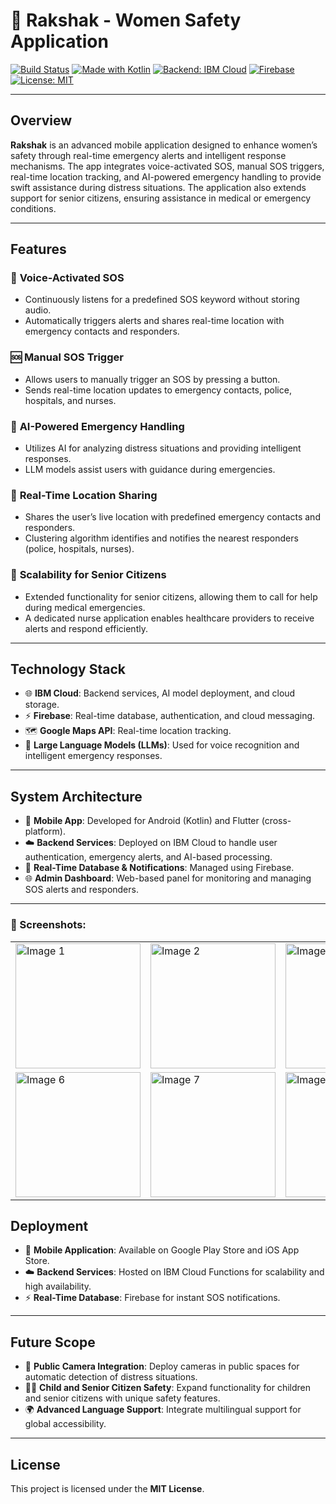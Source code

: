 # 🚨 Rakshak - Women Safety Application

[![Build Status](https://img.shields.io/badge/build-passing-brightgreen)](https://github.com/)
[![Made with Kotlin](https://img.shields.io/badge/Made%20with-Kotlin-blueviolet)](https://kotlinlang.org/)
[![Backend: IBM Cloud](https://img.shields.io/badge/Backend-IBM%20Cloud-blue)](https://www.ibm.com/cloud)
[![Firebase](https://img.shields.io/badge/Realtime%20Database-Firebase-orange)](https://firebase.google.com/)
[![License: MIT](https://img.shields.io/badge/License-MIT-yellow.svg)](https://opensource.org/licenses/MIT)

---

## Overview

**Rakshak** is an advanced mobile application designed to enhance women’s safety through real-time emergency alerts and intelligent response mechanisms. The app integrates voice-activated SOS, manual SOS triggers, real-time location tracking, and AI-powered emergency handling to provide swift assistance during distress situations. The application also extends support for senior citizens, ensuring assistance in medical or emergency conditions.

---

## Features

### 🚨 **Voice-Activated SOS**
   - Continuously listens for a predefined SOS keyword without storing audio.
   - Automatically triggers alerts and shares real-time location with emergency contacts and responders.

### 🆘 **Manual SOS Trigger**
   - Allows users to manually trigger an SOS by pressing a button.
   - Sends real-time location updates to emergency contacts, police, hospitals, and nurses.

### 🤖 **AI-Powered Emergency Handling**
   - Utilizes AI for analyzing distress situations and providing intelligent responses.
   - LLM models assist users with guidance during emergencies.

### 📍 **Real-Time Location Sharing**
   - Shares the user’s live location with predefined emergency contacts and responders.
   - Clustering algorithm identifies and notifies the nearest responders (police, hospitals, nurses).

### 👵 **Scalability for Senior Citizens**
   - Extended functionality for senior citizens, allowing them to call for help during medical emergencies.
   - A dedicated nurse application enables healthcare providers to receive alerts and respond efficiently.

---

## Technology Stack

- 🌐 **IBM Cloud**: Backend services, AI model deployment, and cloud storage.
- ⚡ **Firebase**: Real-time database, authentication, and cloud messaging.
- 🗺️ **Google Maps API**: Real-time location tracking.
- 🧠 **Large Language Models (LLMs)**: Used for voice recognition and intelligent emergency responses.

---

## System Architecture

- 📱 **Mobile App**: Developed for Android (Kotlin) and Flutter (cross-platform).
- ☁️ **Backend Services**: Deployed on IBM Cloud to handle user authentication, emergency alerts, and AI-based processing.
- 🔔 **Real-Time Database & Notifications**: Managed using Firebase.
- 🌐 **Admin Dashboard**: Web-based panel for monitoring and managing SOS alerts and responders.

---

### 📸 Screenshots:

<table>
  <tr>
    <td><img src="https://github.com/user-attachments/assets/a24715f4-f58c-4d7f-b12c-bffada726f6a" alt="Image 1" width="200"/></td>
    <td><img src="https://github.com/user-attachments/assets/17ed4c05-daef-419d-b1d8-ef6b0bba69cd" alt="Image 2" width="200"/></td>
    <td><img src="https://github.com/user-attachments/assets/927885c7-28e8-4751-b6e6-2e4b1ebcd822" alt="Image 3" width="200"/></td>
    <td><img src="https://github.com/user-attachments/assets/d611309b-80d5-4371-b50c-4979636ae3ab" alt="Image 4" width="200"/></td>
    <td><img src="https://github.com/user-attachments/assets/9a431239-d5ab-4c1d-92ab-d9af9f176f60" alt="Image 5" width="200"/></td>
  </tr>
  <tr>
    <td><img src="https://github.com/user-attachments/assets/7b665fb1-20a3-46e0-a108-f5d51cefa2d9" alt="Image 6" width="200"/></td>
    <td><img src="https://github.com/user-attachments/assets/daff908c-4d28-42c3-a6d6-45d6a90bae4d" alt="Image 7" width="200"/></td>
    <td><img src="https://github.com/user-attachments/assets/a1817a96-f45c-497d-aa3b-d092fc8bb8f4" alt="Image 8" width="200"/></td>
 
  </tr>
</table>


## Deployment

- 📱 **Mobile Application**: Available on Google Play Store and iOS App Store.
- ☁️ **Backend Services**: Hosted on IBM Cloud Functions for scalability and high availability.
- ⚡ **Real-Time Database**: Firebase for instant SOS notifications.

---

## Future Scope

- 🎥 **Public Camera Integration**: Deploy cameras in public spaces for automatic detection of distress situations.
- 👶👵 **Child and Senior Citizen Safety**: Expand functionality for children and senior citizens with unique safety features.
- 🌍 **Advanced Language Support**: Integrate multilingual support for global accessibility.

---

## License

This project is licensed under the **MIT License**.

